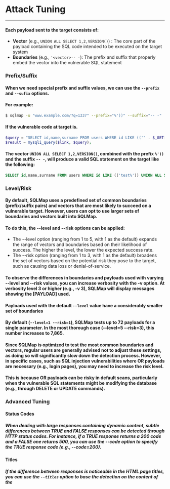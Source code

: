 # Attack Tuning
***
#### Each payload sent to the target consists of:
* **Vector** (e.g., `UNION ALL SELECT 1,2,VERSION()`) : The core part of the payload containing the SQL code intended to be executed on the target system
* **Boundaries** (e.g., `'<vector>-- -`): The prefix and suffix that properly embed the vector into the vulnerable SQL statement

### Prefix/Suffix
#### When we need special prefix and suffix values, we can use the `--prefix` and `--sufix` options.
#### For example:
```bash
$ sqlmap -u "www.example.com/?q=1337" --prefix="%'))" --suffix="-- -"
```
#### If the vulnerable code at target is.
```php
$query = "SELECT id,name,surname FROM users WHERE id LIKE (('" . $_GET["q"] . "')) LIMIT 0,1";
$result = mysqli_query($link, $query);
```
#### The vector `UNION ALL SELECT 1,2,VERSION()`, combined with the prefix `%'))` and the suffix `-- -`, will produce a valid SQL statement on the target like the following:
```sql
SELECT id,name,surname FROM users WHERE id LIKE (('test%')) UNION ALL SELECT 1,2,VERSION()-- -')) LIMIT 0,1
```
### Level/Risk
#### By default, SQLMap uses a predefined set of common boundaries (prefix/suffix pairs) and vectors that are most likely to succeed on a vulnerable target. However, users can opt to use larger sets of boundaries and vectors built into SQLMap.
#### To do this, the --level and --risk options can be applied:
* The --level option (ranging from 1 to 5, with 1 as the default) expands the range of vectors and boundaries based on their likelihood of success. The higher the level, the lower the expected success rate.
* The --risk option (ranging from 1 to 3, with 1 as the default) broadens the set of vectors based on the potential risk they pose to the target, such as causing data loss or denial-of-service.
#### To observe the differences in boundaries and payloads used with varying --level and --risk values, you can increase verbosity with the -v option. At verbosity level 3 or higher (e.g., -v 3), SQLMap will display messages showing the [PAYLOAD] used.
#### Payloads used with the default `--level` value have a considerably smaller set of boundaries

#### By default (`--level=1 --risk=1`), SQLMap tests up to 72 payloads for a single parameter. In the most thorough case (--level=5 --risk=3), this number increases to 7,865.
#### Since SQLMap is optimized to test the most common boundaries and vectors, regular users are generally advised not to adjust these settings, as doing so will significantly slow down the detection process. However, in specific cases, such as SQL injection vulnerabilities where OR payloads are necessary (e.g., login pages), you may need to increase the risk level.
#### This is because OR payloads can be risky in default scans, particularly when the vulnerable SQL statements might be modifying the database (e.g., through DELETE or UPDATE commands).

### Advanced Tuning
#### Status Codes
##### When dealing with large responses containing dynamic content, subtle differences between TRUE and FALSE responses can be detected through HTTP status codes. For instance, if a TRUE response returns a 200 code and a FALSE one returns 500, you can use the --code option to specify the TRUE response code (e.g., --code=200).

#### Titles
##### If the difference between responses is noticeable in the HTML page titles, you can use the `--titles` option to base the detection on the content of the <title> tag.

#### Strings
##### If a specific string (e.g., "success") appears in TRUE responses but not in FALSE ones, the `--string` option can be used to focus detection on that string alone (e.g., --string=success).

#### Text-only
##### To ignore hidden HTML content like <script>, <style>, or <meta> tags and focus only on visible text, use the --text-only option.

#### Techniques
##### If you need to restrict testing to specific SQLi techniques, you can use the `--technique` option. For example, to avoid time-based blind and stacking payloads while focusing on boolean-based blind, error-based, and UNION-query payloads, use --technique=BEU.

#### UNION SQLi Tuning
##### In some cases, UNION SQLi payloads need additional information to function. If you know the exact number of columns in the vulnerable query, you can specify this with `--union-cols` (e.g., `--union-cols=17). If the default values used by SQLMap (NULL and random integers) aren't compatible with the query's results, you can provide an alternative with --union-char='a'.
##### Additionally, if a UNION query requires an appendix like FROM <table> (common in databases like Oracle), you can specify it with --union-from (e.g., `--union-from=users`). The failure to automatically use the correct appendix might occur if the DBMS type isn't detected beforehand.




